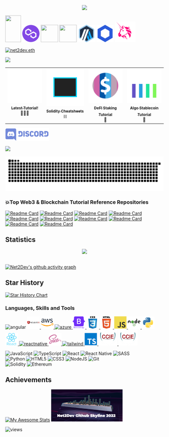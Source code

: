 <p align="center">
  <img src="https://capsule-render.vercel.app/api?type=waving&color=gradient&text=Net2Dev&height=100&section=header"/>
</p>

  <div class='row'>
    <div class='col' style="left: 15px; top: 15px;">
    <img src="https://ethereum.org/en/_next/static/media/eth-glyph-colored.434446fa.png" width="50" height="85" class='mr-2'/>
    <img src="https://raw.githubusercontent.com/net2devcrypto/misc/main/maticlogo.png" width="55" height="55"/>
    <img src="https://upload.wikimedia.org/wikipedia/commons/5/57/Binance_Logo.png" width="55" height="55"/>
      <img src="https://raw.githubusercontent.com/ethereum-optimism/brand-kit/main/assets/images/Profile-Logo.png" width="55" height="55"/>
      <img src="https://github.com/net2devcrypto/misc/blob/main/arbitrium.svg" width="55" height="55"/>
      <img src="https://github.com/net2devcrypto/misc/blob/main/chainlink-link-logo.png" width="55" height="55"/>
      <img src="https://raw.githubusercontent.com/net2devcrypto/misc/main/uni.png" width="65" height="65"/>
  </div>
</div>

[![net2dev.eth](https://img.shields.io/badge/net2dev.eth-2b5b84?&message=net2dev.eth&style=for-the-badge&logo=ethereum&logoColor=white)](https://etherscan.io/enslookup-search?search=net2dev.eth)

<p>
  <img src="https://github-profile-trophy.vercel.app/?username=net2devcrypto&theme=algolia&row=1&column=4&margin-w=5" />
</p>

<table>
<tbody>
  <tr>
    <td align="center" valign="top" width="15.28%"><a href="https://github.com/net2devcrypto/Solana-SPL-Program-Tutorial"><img src="https://github.com/net2devcrypto/misc/blob/main/lava.svg" width="130px;" alt="Latest"/><br /><sub><b>Latest Tutorial!</b></sub></a><br />👨🏻‍💻</a></td>
    <td align="center" valign="top" width="15.28%"><a href="https://github.com/net2devcrypto/Solidity-CheatSheets"><img src="https://github.com/net2devcrypto/misc/blob/main/book.svg" width="130px;" alt="Solidity Cheatsheets"/><br /><sub><b>Solidity Cheatsheets</b></sub></a><br />⛓️</a></td>
        <td align="center" valign="top" width="15.28%"><a href="https://github.com/net2devcrypto/Build-Your-DeFI-Staking-dApp"><img src="https://github.com/net2devcrypto/misc/blob/main/deficoin.svg" width="130px;" alt="DeFI Staking"/><br /><sub><b>DeFI Staking Tutorial</b></sub></a><br />🤑</a></td>
<td align="center" valign="top" width="15.28%"><a href="https://github.com/net2devcrypto/Algorithmic-Stablecoin-ERC20"><img src="https://github.com/net2devcrypto/misc/blob/main/algstable.svg" width="130px;" alt="Algo Stable"/><br /><sub><b>Algo Stablecoin Tutorial</b></sub></a><br />🤑</a></td>
  </tr>
</tbody>
</table>

<a href="https://discord.gg/PhMBNrjReG"><img src="https://github.com/net2devcrypto/misc/blob/main/discord.png" width="138" height="40"/></a>

[![](https://dcbadge.vercel.app/api/server/PhMBNrjReG)](https://discord.gg/PhMBNrjReG)

<img src="https://github.com/net2devcrypto/misc/blob/main/github-contribution-grid-snake-dark.svg">

<h3>💥Top Web3 & Blockchain Tutorial Reference Repositories</h3>

[![Readme Card](https://github-readme-stats.vercel.app/api/pin/?username=net2devcrypto&repo=Web3-NFT-User-Authentication&theme=chartreuse-dark&Text=FFFFFF)](https://github.com/net2devcrypto/Web3-NFT-User-Authentication)
[![Readme Card](https://github-readme-stats.vercel.app/api/pin/?username=net2devcrypto&repo=NFT-Bridge-Web3-Portal-NextJS-EthersJS&theme=chartreuse-dark&Text=FFFFFF)](https://github.com/net2devcrypto/NFT-Bridge-Web3-Portal-NextJS-EthersJS)
[![Readme Card](https://github-readme-stats.vercel.app/api/pin/?username=net2devcrypto&repo=N2D-NFT-Marketplace&theme=chartreuse-dark&Text=FFFFFF)](https://github.com/net2devcrypto/N2D-NFT-Marketplace)
[![Readme Card](https://github-readme-stats.vercel.app/api/pin/?username=net2devcrypto&repo=AmazingWeb3-NFTStake-Mint-FrontEnd&theme=chartreuse-dark&Text=FFFFFF)](https://github.com/net2devcrypto/AmazingWeb3-NFTStake-Mint-FrontEnd)
[![Readme Card](https://github-readme-stats.vercel.app/api/pin/?username=net2devcrypto&repo=Alchemy-SDK-Quick-NFT-Market&theme=chartreuse-dark&Text=FFFFFF)](https://github.com/net2devcrypto/Alchemy-SDK-Quick-NFT-Market)
[![Readme Card](https://github-readme-stats.vercel.app/api/pin/?username=net2devcrypto&repo=MidJourney-AI-Image-Generator-API-NodeJS&theme=chartreuse-dark&Text=FFFFFF)](https://github.com/net2devcrypto/MidJourney-AI-Image-Generator-API-NodeJS)
[![Readme Card](https://github-readme-stats.vercel.app/api/pin/?username=net2devcrypto&repo=Amazing-Web3-React-Bootstrap-NFTMinter&theme=chartreuse-dark&Text=FFFFFF)](https://github.com/net2devcrypto/Amazing-Web3-React-Bootstrap-NFTMinter)
[![Readme Card](https://github-readme-stats.vercel.app/api/pin/?username=net2devcrypto&repo=Build-Your-DeFI-Staking-dApp&theme=chartreuse-dark&Text=FFFFFF)](https://github.com/net2devcrypto/Build-Your-DeFI-Staking-dApp)
[![Readme Card](https://github-readme-stats.vercel.app/api/pin/?username=net2devcrypto&repo=nftstaking&theme=chartreuse-dark&Text=FFFFFF)](https://github.com/net2devcrypto/nftstaking)
[![Readme Card](https://github-readme-stats.vercel.app/api/pin/?username=net2devcrypto&repo=0x-Protocol-DeFI-Swap-NextJS&theme=chartreuse-dark&Text=FFFFFF)](https://github.com/net2devcrypto/0x-Protocol-DeFI-Swap-NextJS)

## Statistics

<div align="center">
<img height="150px" src="https://github-readme-stats.vercel.app/api/top-langs/?username=net2devcrypto&layout=compact&theme=chartreuse-dark&count_private=true" />
</div>

##

[![Net2Dev's github activity graph](https://github-readme-activity-graph.vercel.app/graph?username=net2devcrypto&theme=github-compact)](https://github.com/net2devcrypto?tab=repositories)

## Star History

<a href="https://star-history.com/#net2devcrypto/nftstaking&Timeline">
  <picture>
    <source media="(prefers-color-scheme: dark)" srcset="https://api.star-history.com/svg?repos=net2devcrypto/nftstaking&type=Timeline&theme=dark" />
    <source media="(prefers-color-scheme: dark)" srcset="https://api.star-history.com/svg?repos=net2devcrypto/nftstaking&type=Timeline" />
    <img alt="Star History Chart" src="https://api.star-history.com/svg?repos=net2devcrypto/nftstaking&type=Timeline" />
  </picture>
</a>

<h3 align="left">Languages, Skills and Tools</h3>
<p align="left"> <a> <img
            src="https://angular.io/assets/images/logos/angular/angular.svg" alt="angular" width="40" height="40" />
    </a> <a href="https://angular.io" target="_blank"> <img
            src="https://raw.githubusercontent.com/devicons/devicon/master/icons/angularjs/angularjs-original-wordmark.svg"
            alt="angularjs" width="40" height="40" /> </a> <a href="https://aws.amazon.com" target="_blank"> <img
            src="https://raw.githubusercontent.com/devicons/devicon/master/icons/amazonwebservices/amazonwebservices-original-wordmark.svg"
            alt="aws" width="40" height="40" /> </a> <a href="https://azure.microsoft.com/en-in/" target="_blank"> <img
            src="https://www.vectorlogo.zone/logos/microsoft_azure/microsoft_azure-icon.svg" alt="azure" width="40"
            height="40" /> </a>
    <a href="https://getbootstrap.com" target="_blank"> <img
            src="https://raw.githubusercontent.com/devicons/devicon/master/icons/bootstrap/bootstrap-plain-wordmark.svg"
            alt="bootstrap" width="40" height="40" /> </a> <a href="https://www.w3schools.com/css/" target="_blank">
        <img src="https://raw.githubusercontent.com/devicons/devicon/master/icons/css3/css3-original-wordmark.svg"
            alt="css3" width="40" height="40" /> </a>
    <a href="https://www.w3.org/html/" target="_blank"> <img
            src="https://raw.githubusercontent.com/devicons/devicon/master/icons/html5/html5-original-wordmark.svg"
            alt="html5" width="40" height="40" /> </a> <a href="https://developer.mozilla.org/en-US/docs/Web/JavaScript"
        target="_blank"> <img
            src="https://raw.githubusercontent.com/devicons/devicon/master/icons/javascript/javascript-original.svg"
            alt="javascript" width="40" height="40" /> </a> <a href="https://nodejs.org" target="_blank"> <img
            src="https://raw.githubusercontent.com/devicons/devicon/master/icons/nodejs/nodejs-original-wordmark.svg"
            alt="nodejs" width="40" height="40" /> </a>
    <a href="https://www.python.org" target="_blank"> <img
            src="https://raw.githubusercontent.com/devicons/devicon/master/icons/python/python-original.svg"
            alt="python" width="40" height="40" /> </a> <a href="https://reactjs.org/" target="_blank"> <img
            src="https://raw.githubusercontent.com/devicons/devicon/master/icons/react/react-original-wordmark.svg"
            alt="react" width="40" height="40" /> </a> <a href="https://reactnative.dev/" target="_blank"> <img
            src="https://reactnative.dev/img/header_logo.svg" alt="reactnative" width="40" height="40" /> </a> <a
        href="https://sass-lang.com" target="_blank"> <img
            src="https://raw.githubusercontent.com/devicons/devicon/master/icons/sass/sass-original.svg" alt="sass"
            width="40" height="40" /> </a> <a href="https://tailwindcss.com/" target="_blank"> <img
            src="https://www.vectorlogo.zone/logos/tailwindcss/tailwindcss-icon.svg" alt="tailwind" width="40"
            height="40" /> </a> <a href="https://www.typescriptlang.org/" target="_blank"> <img
            src="https://raw.githubusercontent.com/devicons/devicon/master/icons/typescript/typescript-original.svg"
            alt="typescript" width="40" height="40" /> </a>
            <a href="https://www.cisco.com/c/en/us/training-events/training-certifications/certifications/expert/ccie-data-center-v2.html" target="_blank"> <img
            src="https://github.com/net2devcrypto/misc/blob/main/cciedc.png"
            width="60" height="50" /> </a>
            <a href="https://www.cisco.com/c/en/us/training-events/training-certifications/certifications/expert/ccie-service-provider-v2.html" target="_blank"> <img
            src="https://github.com/net2devcrypto/misc/blob/main/cciesp.png"
            width="60" height="50" /> </a>
</p>

![JavaScript](https://img.shields.io/badge/javascript-%23F7DF1E.svg?&style=for-the-badge&logo=javascript&logoColor=white)
![TypeScript](https://img.shields.io/badge/typescript-%23007ACC.svg?style=for-the-badge&logo=typescript&logoColor=white)
![React](https://img.shields.io/badge/react-%2320232A.svg?&style=for-the-badge&logo=react&logoColor=%2361DAFB)
![React Native](https://img.shields.io/badge/react%20native-%2320232A.svg?&style=for-the-badge&logo=react&logoColor=%2361DAFB)
![SASS](https://img.shields.io/badge/SASS-hotpink.svg?style=for-the-badge&logo=SASS&logoColor=white)
<br>
![Python](https://img.shields.io/badge/Python-2b5b84?style=for-the-badge&logo=python&logoColor=white)
![HTML5](https://img.shields.io/badge/html5-%23E34F26.svg?&style=for-the-badge&logo=html5&logoColor=white)
![CSS3](https://img.shields.io/badge/css3-%231572B6.svg?&style=for-the-badge&logo=css3&logoColor=white)
![NodeJS](https://img.shields.io/badge/node.js-6DA55F?style=for-the-badge&logo=node.js&logoColor=white)
![Git](https://img.shields.io/badge/git-%23F05032.svg?&style=for-the-badge&logo=git&logoColor=white)
<br>
![Solidity](https://img.shields.io/badge/solidity-2b5b84?&style=for-the-badge&logo=solidity&logoColor=white)
![Ethereum](https://img.shields.io/badge/ethereum-2b5b84?&style=for-the-badge&logo=ethereum&logoColor=white)

## Achievements
[![My Awesome Stats](https://awesome-github-stats.azurewebsites.net/user-stats/net2devcrypto?cardType=octocat&theme=chartreuse-dark&Text=FFFFFF)](https://git.io/awesome-stats-card)
<a href="https://skyline.github.com/net2devcrypto/2023" title="2023 GitHub Skyline"><img src="https://github.com/net2devcrypto/misc/blob/main/skyline.png" alt="2023 GitHub Skyline" width="45%" /></a>

![views](https://enbxcd98jgzi9ya.m.pipedream.net/)

